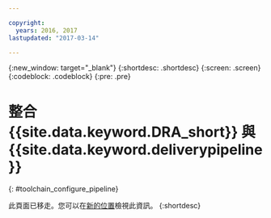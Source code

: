 ```yaml
---

copyright:
  years: 2016, 2017
lastupdated: "2017-03-14"

---
```


{:new_window: target="_blank"}
{:shortdesc: .shortdesc}
{:screen: .screen}
{:codeblock: .codeblock}
{:pre: .pre}

# 整合 {{site.data.keyword.DRA_short}} 與 {{site.data.keyword.deliverypipeline}}
{: #toolchain_configure_pipeline}

此頁面已移走。您可以在[新的位置](/docs/services/DevOpsInsights/about_risk.html)檢視此資訊。
{:shortdesc}

